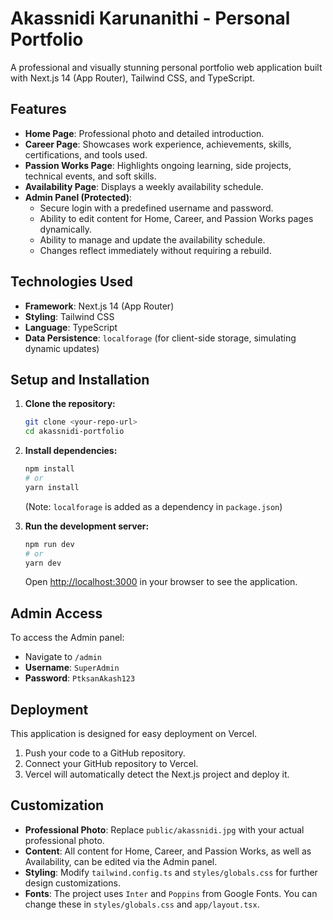 # Akassnidi Karunanithi - Personal Portfolio

A professional and visually stunning personal portfolio web application built with Next.js 14 (App Router), Tailwind CSS, and TypeScript.

## Features

* **Home Page**: Professional photo and detailed introduction.
* **Career Page**: Showcases work experience, achievements, skills, certifications, and tools used.
* **Passion Works Page**: Highlights ongoing learning, side projects, technical events, and soft skills.
* **Availability Page**: Displays a weekly availability schedule.
* **Admin Panel (Protected)**:
    * Secure login with a predefined username and password.
    * Ability to edit content for Home, Career, and Passion Works pages dynamically.
    * Ability to manage and update the availability schedule.
    * Changes reflect immediately without requiring a rebuild.

## Technologies Used

* **Framework**: Next.js 14 (App Router)
* **Styling**: Tailwind CSS
* **Language**: TypeScript
* **Data Persistence**: `localforage` (for client-side storage, simulating dynamic updates)

## Setup and Installation

1.  **Clone the repository:**
    ```bash
    git clone <your-repo-url>
    cd akassnidi-portfolio
    ```
2.  **Install dependencies:**
    ```bash
    npm install
    # or
    yarn install
    ```
    (Note: `localforage` is added as a dependency in `package.json`)

3.  **Run the development server:**
    ```bash
    npm run dev
    # or
    yarn dev
    ```
    Open [http://localhost:3000](http://localhost:3000) in your browser to see the application.

## Admin Access

To access the Admin panel:

* Navigate to `/admin`
* **Username**: `SuperAdmin`
* **Password**: `PtksanAkash123`

## Deployment

This application is designed for easy deployment on Vercel.

1.  Push your code to a GitHub repository.
2.  Connect your GitHub repository to Vercel.
3.  Vercel will automatically detect the Next.js project and deploy it.

## Customization

* **Professional Photo**: Replace `public/akassnidi.jpg` with your actual professional photo.
* **Content**: All content for Home, Career, and Passion Works, as well as Availability, can be edited via the Admin panel.
* **Styling**: Modify `tailwind.config.ts` and `styles/globals.css` for further design customizations.
* **Fonts**: The project uses `Inter` and `Poppins` from Google Fonts. You can change these in `styles/globals.css` and `app/layout.tsx`.